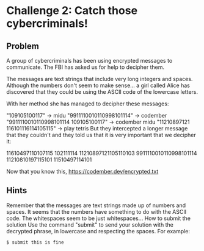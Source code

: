 # Challenge 2: Catch those cybercriminals!

## Problem

A group of cybercriminals has been using encrypted messages to communicate. The FBI has asked us for help to decipher them.

The messages are text strings that include very long integers and spaces. Although the numbers don't seem to make sense... a girl called Alice has discovered that they could be using the ASCII code of the lowercase letters.

With her method she has managed to decipher these messages:

"109105100117" -> midu
"9911110010110998101114" -> codember
"9911110010110998101114 109105100117" -> codember midu
"11210897121 116101116114105115" -> play tetris
But they intercepted a longer message that they couldn't and they told us that it is very important that we decipher it:

11610497110107115 102111114 11210897121105110103 9911110010110998101114 11210810197115101 11510497114101

Now that you know this, https://codember.dev/encrypted.txt

## Hints

Remember that the messages are text strings made up of numbers and spaces.
It seems that the numbers have something to do with the ASCII code.
The whitespaces seem to be just whitespaces...
How to submit the solution
Use the command "submit" to send your solution with the decrypted phrase, in lowercase and respecting the spaces. For example:

```
$ submit this is fine
```
